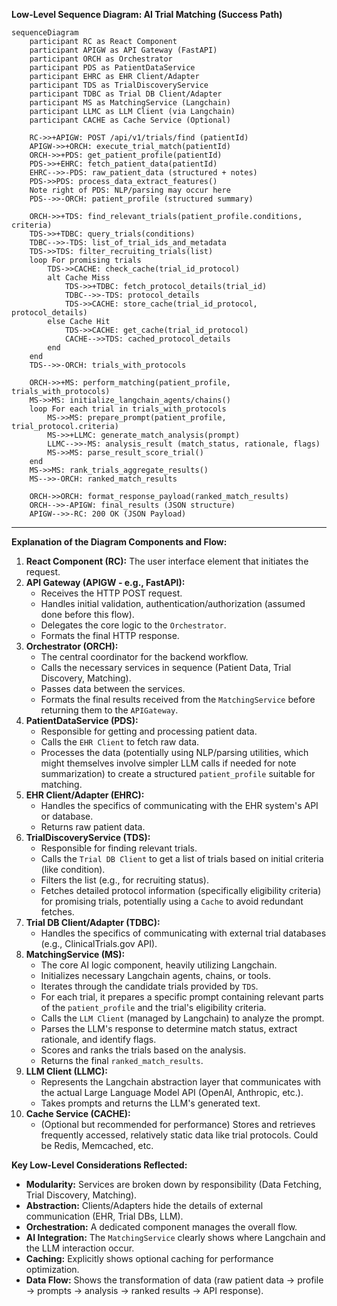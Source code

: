 **Low-Level Sequence Diagram: AI Trial Matching (Success Path)**

```mermaid
sequenceDiagram
    participant RC as React Component
    participant APIGW as API Gateway (FastAPI)
    participant ORCH as Orchestrator
    participant PDS as PatientDataService
    participant EHRC as EHR Client/Adapter
    participant TDS as TrialDiscoveryService
    participant TDBC as Trial DB Client/Adapter
    participant MS as MatchingService (Langchain)
    participant LLMC as LLM Client (via Langchain)
    participant CACHE as Cache Service (Optional)

    RC->>+APIGW: POST /api/v1/trials/find (patientId)
    APIGW->>+ORCH: execute_trial_match(patientId)
    ORCH->>+PDS: get_patient_profile(patientId)
    PDS->>+EHRC: fetch_patient_data(patientId)
    EHRC-->>-PDS: raw_patient_data (structured + notes)
    PDS->>PDS: process_data_extract_features()
    Note right of PDS: NLP/parsing may occur here
    PDS-->>-ORCH: patient_profile (structured summary)

    ORCH->>+TDS: find_relevant_trials(patient_profile.conditions, criteria)
    TDS->>+TDBC: query_trials(conditions)
    TDBC-->>-TDS: list_of_trial_ids_and_metadata
    TDS->>TDS: filter_recruiting_trials(list)
    loop For promising trials
        TDS->>CACHE: check_cache(trial_id_protocol)
        alt Cache Miss
            TDS->>+TDBC: fetch_protocol_details(trial_id)
            TDBC-->>-TDS: protocol_details
            TDS->>CACHE: store_cache(trial_id_protocol, protocol_details)
        else Cache Hit
            TDS->>CACHE: get_cache(trial_id_protocol)
            CACHE-->>TDS: cached_protocol_details
        end
    end
    TDS-->>-ORCH: trials_with_protocols

    ORCH->>+MS: perform_matching(patient_profile, trials_with_protocols)
    MS->>MS: initialize_langchain_agents/chains()
    loop For each trial in trials_with_protocols
        MS->>MS: prepare_prompt(patient_profile, trial_protocol.criteria)
        MS->>+LLMC: generate_match_analysis(prompt)
        LLMC-->>-MS: analysis_result (match_status, rationale, flags)
        MS->>MS: parse_result_score_trial()
    end
    MS->>MS: rank_trials_aggregate_results()
    MS-->>-ORCH: ranked_match_results

    ORCH->>ORCH: format_response_payload(ranked_match_results)
    ORCH-->>-APIGW: final_results (JSON structure)
    APIGW-->>-RC: 200 OK (JSON Payload)

```

---

**Explanation of the Diagram Components and Flow:**

1.  **React Component (RC):** The user interface element that initiates the request.
2.  **API Gateway (APIGW - e.g., FastAPI):**
    *   Receives the HTTP POST request.
    *   Handles initial validation, authentication/authorization (assumed done before this flow).
    *   Delegates the core logic to the `Orchestrator`.
    *   Formats the final HTTP response.
3.  **Orchestrator (ORCH):**
    *   The central coordinator for the backend workflow.
    *   Calls the necessary services in sequence (Patient Data, Trial Discovery, Matching).
    *   Passes data between the services.
    *   Formats the final results received from the `MatchingService` before returning them to the `APIGateway`.
4.  **PatientDataService (PDS):**
    *   Responsible for getting and processing patient data.
    *   Calls the `EHR Client` to fetch raw data.
    *   Processes the data (potentially using NLP/parsing utilities, which might themselves involve simpler LLM calls if needed for note summarization) to create a structured `patient_profile` suitable for matching.
5.  **EHR Client/Adapter (EHRC):**
    *   Handles the specifics of communicating with the EHR system's API or database.
    *   Returns raw patient data.
6.  **TrialDiscoveryService (TDS):**
    *   Responsible for finding relevant trials.
    *   Calls the `Trial DB Client` to get a list of trials based on initial criteria (like condition).
    *   Filters the list (e.g., for recruiting status).
    *   Fetches detailed protocol information (specifically eligibility criteria) for promising trials, potentially using a `Cache` to avoid redundant fetches.
7.  **Trial DB Client/Adapter (TDBC):**
    *   Handles the specifics of communicating with external trial databases (e.g., ClinicalTrials.gov API).
8.  **MatchingService (MS):**
    *   The core AI logic component, heavily utilizing Langchain.
    *   Initializes necessary Langchain agents, chains, or tools.
    *   Iterates through the candidate trials provided by `TDS`.
    *   For each trial, it prepares a specific prompt containing relevant parts of the `patient_profile` and the trial's eligibility criteria.
    *   Calls the `LLM Client` (managed by Langchain) to analyze the prompt.
    *   Parses the LLM's response to determine match status, extract rationale, and identify flags.
    *   Scores and ranks the trials based on the analysis.
    *   Returns the final `ranked_match_results`.
9.  **LLM Client (LLMC):**
    *   Represents the Langchain abstraction layer that communicates with the actual Large Language Model API (OpenAI, Anthropic, etc.).
    *   Takes prompts and returns the LLM's generated text.
10. **Cache Service (CACHE):**
    *   (Optional but recommended for performance) Stores and retrieves frequently accessed, relatively static data like trial protocols. Could be Redis, Memcached, etc.

**Key Low-Level Considerations Reflected:**

*   **Modularity:** Services are broken down by responsibility (Data Fetching, Trial Discovery, Matching).
*   **Abstraction:** Clients/Adapters hide the details of external communication (EHR, Trial DBs, LLM).
*   **Orchestration:** A dedicated component manages the overall flow.
*   **AI Integration:** The `MatchingService` clearly shows where Langchain and the LLM interaction occur.
*   **Caching:** Explicitly shows optional caching for performance optimization.
*   **Data Flow:** Shows the transformation of data (raw patient data -> profile -> prompts -> analysis -> ranked results -> API response).
